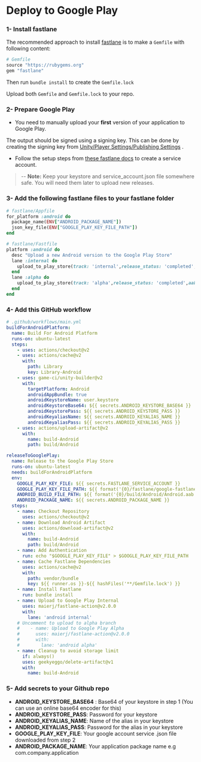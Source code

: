 # Deploy to Google Play

### 1- Install fastlane

The recommended approach to install [fastlane](https://docs.fastlane.tools/getting-started/android/setup/)
is to make a `Gemfile` with following content:

```ruby
# Gemfile
source "https://rubygems.org"
gem "fastlane"
```

Then run `bundle install` to create the `Gemfile.lock`

Upload both `Gemfile` and `Gemfile.lock` to your repo.

### 2- Prepare Google Play

- You need to manually upload your **first** version of your application to Google Play.

The output should be signed using a signing key. This can be done by creating the signing key from
[Unity/Player Settings/Publishing Settings](https://docs.unity3d.com/2017.3/Documentation/Manual/class-PlayerSettingsAndroid.html) .

- Follow the setup steps from [these fastlane docs](https://docs.fastlane.tools/actions/supply/) to create a service account.

> -- **Note:** Keep your keystore and service_account.json file somewhere safe. You will need them later to upload new releases.

### 3- Add the following fastlane files to your fastlane folder

```ruby
# fastlane/Appfile
for_platform :android do
  package_name(ENV["ANDROID_PACKAGE_NAME"])
  json_key_file(ENV["GOOGLE_PLAY_KEY_FILE_PATH"])
end
```

```ruby
# fastlane/Fastfile
platform :android do
  desc "Upload a new Android version to the Google Play Store"
  lane :internal do
    upload_to_play_store(track: 'internal',release_status: 'completed',aab: "#{ENV['ANDROID_BUILD_FILE_PATH']}")
  end
  lane :alpha do
    upload_to_play_store(track: 'alpha',release_status: 'completed',aab: "#{ENV['ANDROID_BUILD_FILE_PATH']}")
  end
end
```

### 4- Add this GitHub workflow

```yaml
# .github/workflows/main.yml
buildForAndroidPlatform:
  name: Build For Android Platform
  runs-on: ubuntu-latest
  steps:
    - uses: actions/checkout@v2
    - uses: actions/cache@v2
      with:
        path: Library
        key: Library-Android
    - uses: game-ci/unity-builder@v2
      with:
        targetPlatform: Android
        androidAppBundle: true
        androidKeystoreName: user.keystore
        androidKeystoreBase64: ${{ secrets.ANDROID_KEYSTORE_BASE64 }}
        androidKeystorePass: ${{ secrets.ANDROID_KEYSTORE_PASS }}
        androidKeyaliasName: ${{ secrets.ANDROID_KEYALIAS_NAME }}
        androidKeyaliasPass: ${{ secrets.ANDROID_KEYALIAS_PASS }}
    - uses: actions/upload-artifact@v2
      with:
        name: build-Android
        path: build/Android

releaseToGooglePlay:
  name: Release to the Google Play Store
  runs-on: ubuntu-latest
  needs: buildForAndroidPlatform
  env:
    GOOGLE_PLAY_KEY_FILE: ${{ secrets.FASTLANE_SERVICE_ACCOUNT }}
    GOOGLE_PLAY_KEY_FILE_PATH: ${{ format('{0}/fastlane/google-fastlane.json', github.workspace) }}
    ANDROID_BUILD_FILE_PATH: ${{ format('{0}/build/Android/Android.aab', github.workspace) }}
    ANDROID_PACKAGE_NAME: ${{ secrets.ANDROID_PACKAGE_NAME }}
  steps:
    - name: Checkout Repository
      uses: actions/checkout@v2
    - name: Download Android Artifact
      uses: actions/download-artifact@v2
      with:
        name: build-Android
        path: build/Android
    - name: Add Authentication
      run: echo "$GOOGLE_PLAY_KEY_FILE" > $GOOGLE_PLAY_KEY_FILE_PATH
    - name: Cache Fastlane Dependencies
      uses: actions/cache@v2
      with:
        path: vendor/bundle
        key: ${{ runner.os }}-${{ hashFiles('**/Gemfile.lock') }}
    - name: Install Fastlane
      run: bundle install
    - name: Upload to Google Play Internal
      uses: maierj/fastlane-action@v2.0.0
      with:
        lane: 'android internal'
    # Uncomment to upload to alpha branch
    #    - name: Upload to Google Play Alpha
    #      uses: maierj/fastlane-action@v2.0.0
    #      with:
    #        lane: 'android alpha'
    - name: Cleanup to avoid storage limit
      if: always()
      uses: geekyeggo/delete-artifact@v1
      with:
        name: build-Android
```

### 5- Add secrets to your Github repo

- **ANDROID_KEYSTORE_BASE64** : Base64 of your keystore in step 1 (You can use an online base64 encoder for this)
- **ANDROID_KEYSTORE_PASS**: Password for your keystore
- **ANDROID_KEYALIAS_NAME**: Name of the alias in your keystore
- **ANDROID_KEYALIAS_PASS**: Password for the alias in your keystore
- **GOOGLE_PLAY_KEY_FILE**: Your google account service .json file downloaded from step 2
- **ANDROID_PACKAGE_NAME**: Your application package name e.g com.company.application
